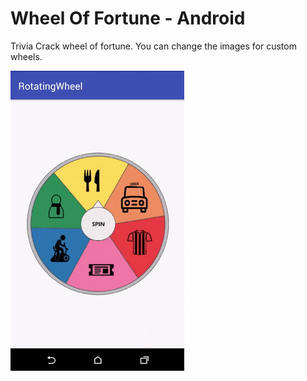 # Wheel Of Fortune - Android
Trivia Crack wheel of fortune. You can change the images for custom wheels.

![](https://github.com/opsenes/WheelOfFortune/blob/master/wheel.gif)
